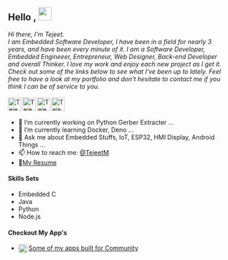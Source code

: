 ## Hello , <img src="https://media.giphy.com/media/hvRJCLFzcasrR4ia7z/giphy.gif" width="30px">
<i>
Hi there, I'm Tejeet.<br>
I am Embedded Software Developer, I have been in a field for nearly 3 years, and have been every minute of it. I am a Software Developer, Embedded Engineeer, Entrepreneur, Web Designer, Back-end Developer and overall Thinker. I love my work and enjoy each new project as I get it. Check out some of the links below to see what I've been up to lately. Feel free to have a look at my portfolio and don't hesitate to contact me if you think I can be of service to you.
</i>
<br>
<br>

<a href="https://tejeet.com">
  <img align="left" alt="Tejeet Magar Personal Site" width="30px" src="https://tejeet.com/images/github/mysite.png" />
</a>
<a href="https://twitter.com/tejeetm">
  <img align="left" alt="Tejeet Magar | Twitter" width="30px" src="https://tejeet.com/images/github/twitter.png" />
</a>
<a href="https://in.linkedin.com/in/tejeet-magar-613360b2">
  <img align="left" alt="Tejeet Magar LinkedIN" width="30px" src="https://tejeet.com/images/github/linkedin.png" />
</a>
<a href="https://github.com/Tejeet">
  <img align="left" alt="Tejeet Magar GitHub" width="30px" src="https://tejeet.com/images/github/github.png" />
</a>

<br>
<br>

- 🔭 I’m currently working on Python Gerber Extracter ...
- 🌱 I’m currently learning Docker, Deno ...
- 💬 Ask me about Embedded Stuffs, IoT, ESP32, HMI Display, Android Things ...
- 📫 How to reach me: [@TejeetM](https://twitter.com/tejeetm)
- 📝[My Resume](https://tejeet.com/media/Tejeet_Magar_resume.pdf)

#### Skills Sets 
- Embedded C
- Java
- Python
- Node.js

#### Checkout My App's
- <a href="https://play.google.com/store/apps/developer?id=TeJEet+Magar">
  <img align="left" alt="Some of my apps built for Community" width="20px" src="https://tejeet.com/images/github/googleplay.png" /> Some of my apps built for Community
</a> 



